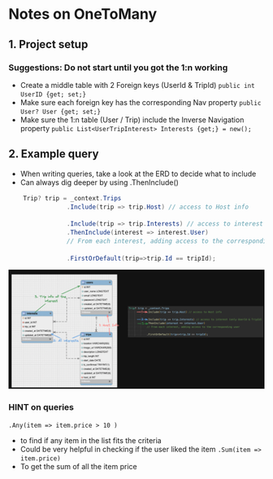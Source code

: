 # Notes on OneToMany

## 1. Project setup
### Suggestions: Do not start until you got the 1:n working

- Create a middle table with 2 Foreign keys (UserId & TripId)
  ``` public int UserID {get; set;} ```
- Make sure each foreign key has the corresponding Nav property 
  ``` public User? User {get; set;} ```
- Make sure the 1:n table (User / Trip) include the Inverse Navigation property
  ``` public List<UserTripInterest> Interests {get;} = new(); ```

## 2. Example query
- When writing queries, take a look at the ERD to decide what to include
- Can always dig deeper by using .ThenInclude()
```cs
    Trip? trip = _context.Trips
                .Include(trip => trip.Host) // access to Host info

                .Include(trip => trip.Interests) // access to interest (only UserId & TripId)
                .ThenInclude(interest => interest.User) 
                // From each interest, adding access to the corresponding user

                .FirstOrDefault(trip=>trip.Id == tripId);
```
![alt text](image-1.png)

### HINT on queries
  ```.Any(item => item.price > 10 )``` 
  - to find if any item in the list fits the criteria 
  - Could be very helpful in checking if the user liked the item
  ``` .Sum(item => item.price) ```
  - To get the sum of all the item price
